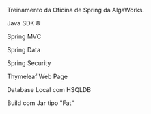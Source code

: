 Treinamento da Oficina de Spring da AlgaWorks.

Java SDK 8

Spring MVC

Spring Data

Spring Security

Thymeleaf Web Page

Database Local com HSQLDB

Build com Jar tipo "Fat"
 
